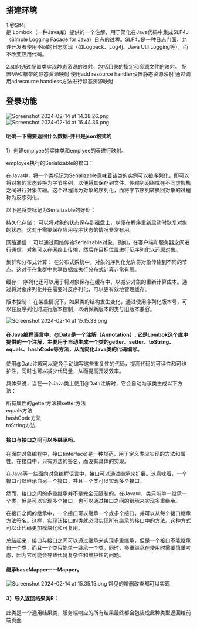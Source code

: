 ## 搭建环境
1.@Slf4j     
是 Lombok（一种Java库）提供的一个注解，用于简化在Java代码中集成SLF4J（Simple Logging Facade for Java）日志的过程。SLF4J是一种日志门面，允许开发者使用不同的日志实现（如Logback、Log4j、Java Util Logging等），而不改变应用代码。

2.如何通过配置类实现静态资源的映射，包括目录的指定和资源文件的映射。
配置MVC框架的静态资源映射
使用add resource handler设置静态资源映射
通过调用adresource handless方法进行静态资源映射

## 登录功能

![Screenshot 2024-02-14 at 14.38.26.png](https://img.xwyue.com/i/2024/02/14/65ccd06900097.png)
![Screenshot 2024-02-14 at 16.44.36.png](https://img.xwyue.com/i/2024/02/15/65ccee02adb7b.png)

#### 明确一下需要返回什么数据-并且是json格式的      

1）创建emplyee的实体类和emplyee的表进行映射。      

employee执行的Serializable的接口：

在Java中，将一个类标记为Serializable意味着该类的实例可以被序列化，即可以将对象的状态转换为字节序列，以便将其保存到文件、传输到网络或在不同虚拟机之间进行对象传输。这个过程称为对象的序列化，而将字节序列转换回对象的过程称为反序列化。     

以下是将类标记为Serializable的好处：    

持久化存储： 可以将对象的状态保存到磁盘上，以便在程序重新启动时恢复对象的状态。这对于需要保存应用程序状态的情况非常有用。    

网络通信： 可以通过网络传输Serializable对象，例如，在客户端和服务器之间进行通信。对象可以在网络上传输，然后在目标位置进行反序列化以还原对象。    
   
集群和分布式计算： 在分布式系统中，对象的序列化允许将对象传输到不同的节点。这对于在集群中共享数据或执行分布式计算非常有用。     

缓存： 序列化还可以用于将对象保存在缓存中，以减少对象的重新计算成本。通过将对象序列化并在需要时反序列化，可以更有效地管理缓存。    

版本控制： 在某些情况下，如果类的结构发生变化，通过使用序列化版本号，可以在反序列化时进行版本控制，以确保新版本的类与旧版本兼容。    

![Screenshot 2024-02-14 at 15.15.33.png](https://img.xwyue.com/i/2024/02/14/65ccd91eb6fd8.png)

#### 在Java编程语言中，@Data是一个注解（Annotation）, 它是Lombok这个库中提供的一个注解，主要用于自动生成一个类的getter、setter、toString、equals、hashCode等方法，从而简化Java类的代码编写。   

使用@Data注解可以避免手动编写这些重复性的代码，提高代码的可读性和可维护性，同时也可以减少代码量，从而提高开发效率。    

具体来说，当在一个Java类上使用@Data注解时，它会自动为该类生成以下方法：    

所有属性的getter方法和setter方法    
equals方法   
hashCode方法   
toString方法    

#### 接口与接口之间可以多继承吗。  
在面向对象编程中，接口(interface)是一种规范，用于定义类应实现的方法和属性。在接口中，只有方法的签名，而没有具体的实现。   

在Java等一些面向对象编程语言中，接口可以通过继承来扩展。这意味着，一个接口可以继承自另一个接口，并且一个类可以实现多个接口。    
   
然而，接口之间的多重继承并不是完全无限制的。在Java中，类只能单一继承一个类，但是可以实现多个接口，也可以通过接口之间的继承来实现多重继承。   

在接口之间的继承中，一个接口可以继承一个或多个接口，并可以从每个接口继承方法签名。这样，实现该接口的类就必须实现所有继承的接口中的方法。这种方式可以让代码更加模块化和可复用。   

总结起来，接口与接口之间可以通过继承来实现多重继承，但是一个接口不能继承自一个类，而且一个类只能单一继承一个类。同时，多重继承在使用时需要慎重考虑，因为它可能会导致代码复杂性和维护性的问题。   

#### 继承baseMapper----Mapper。
![Screenshot 2024-02-14 at 15.35.15.png](https://img.xwyue.com/i/2024/02/14/65ccddbc4c1d1.png)
常见的增删改查都可以实现

#### 3）导入返回结果类R：
此类是一个通用结果类，服务端响应的所有结果最终都会包装成此种类型返回给前端页面


